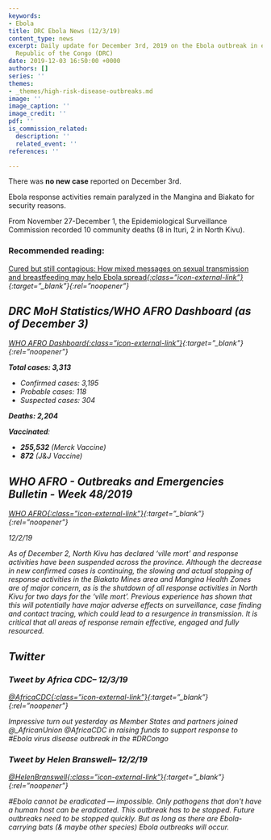 ```yaml
---
keywords:
- Ebola
title: DRC Ebola News (12/3/19)
content_type: news
excerpt: Daily update for December 3rd, 2019 on the Ebola outbreak in eastern Democratic
  Republic of the Congo (DRC)
date: 2019-12-03 16:50:00 +0000
authors: []
series: ''
themes:
- _themes/high-risk-disease-outbreaks.md
image: ''
image_caption: ''
image_credit: ''
pdf: ''
is_commission_related:
  description: ''
  related_event: ''
references: ''

---
```

There was **no new case** reported on December 3rd.

Ebola response activities remain paralyzed in the Mangina and Biakato for security reasons.

From November 27-December 1, the Epidemiological Surveillance Commission recorded 10 community deaths (8 in Ituri, 2 in North Kivu).

### Recommended reading: 

[Cured but still contagious: How mixed messages on sexual transmission and breastfeeding may help Ebola spread<i/>{:class=”icon-external-link”}](https://www.thenewhumanitarian.org/news/2019/11/28/Ebola-sexual-transmission-breastfeeding-women-children){:target=”_blank”}{:rel=”noopener”}

## DRC MoH Statistics/WHO AFRO Dashboard (as of December 3)

[WHO AFRO Dashboard<i/>{:class=”icon-external-link”}](https://who.maps.arcgis.com/apps/opsdashboard/index.html#/e70c3804f6044652bc37cce7d8fcef6c){:target=”_blank”}{:rel=”noopener”}

**Total cases: 3,313**

* Confirmed cases: 3,195
* Probable cases: 118
* Suspected cases: 304

**Deaths: 2,204**

**Vaccinated**:

* **255,532** (Merck Vaccine)
* **872** (J&J Vaccine)

## WHO AFRO - Outbreaks and Emergencies Bulletin - Week 48/2019

[_WHO AFRO_<i/>{:class=”icon-external-link”}](http://newsletters.afro.who.int/outbreaks-weekly-bulletin/1qo1wxi33fhhdsrg2txgeb?email=true&a=6&p=56080107&t=29558416){:target=”_blank”}{:rel=”noopener”}

_12/2/19_

As of December 2, North Kivu has declared ‘ville mort’ and response activities have been suspended across the province. Although the decrease in new confirmed cases is continuing, the slowing and actual stopping of response activities in the Biakato Mines area and Mangina Health Zones are of major concern, as is the shutdown of all response activities in North Kivu for two days for the ‘ville mort’. Previous experience has shown that this will potentially have major adverse effects on surveillance, case finding and contact tracing, which could lead to a resurgence in transmission. It is critical that all areas of response remain effective, engaged and fully resourced.

## Twitter

### Tweet by Africa CDC– 12/3/19

[@AfricaCDC<i/>{:class=”icon-external-link”}](https://twitter.com/AfricaCDC/status/1201791854708166658){:target=”_blank”}{:rel=”noopener”}

Impressive turn out yesterday as Member States and partners joined @_AfricanUnion @AfricaCDC in raising funds to support response to #Ebola virus disease outbreak in the #DRCongo

### Tweet by Helen Branswell– 12/2/19

[@HelenBranswell<i/>{:class=”icon-external-link”}](){:target=”_blank”}{:rel=”noopener”}

\#Ebola cannot be eradicated — impossible. Only pathogens that don't have a human host can be eradicated. This outbreak has to be stopped. Future outbreaks need to be stopped quickly. But as long as there are Ebola-carrying bats (& maybe other species) Ebola outbreaks will occur.